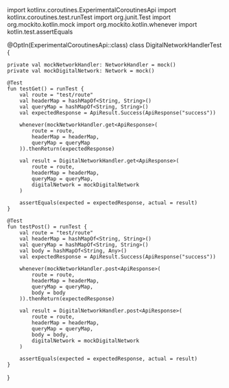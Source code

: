 import kotlinx.coroutines.ExperimentalCoroutinesApi
import kotlinx.coroutines.test.runTest
import org.junit.Test
import org.mockito.kotlin.mock
import org.mockito.kotlin.whenever
import kotlin.test.assertEquals

@OptIn(ExperimentalCoroutinesApi::class)
class DigitalNetworkHandlerTest {

    private val mockNetworkHandler: NetworkHandler = mock()
    private val mockDigitalNetwork: Network = mock()

    @Test
    fun testGet() = runTest {
        val route = "test/route"
        val headerMap = hashMapOf<String, String>()
        val queryMap = hashMapOf<String, String>()
        val expectedResponse = ApiResult.Success(ApiResponse("success"))

        whenever(mockNetworkHandler.get<ApiResponse>(
            route = route,
            headerMap = headerMap,
            queryMap = queryMap
        )).thenReturn(expectedResponse)

        val result = DigitalNetworkHandler.get<ApiResponse>(
            route = route,
            headerMap = headerMap,
            queryMap = queryMap,
            digitalNetwork = mockDigitalNetwork
        )

        assertEquals(expected = expectedResponse, actual = result)
    }

    @Test
    fun testPost() = runTest {
        val route = "test/route"
        val headerMap = hashMapOf<String, String>()
        val queryMap = hashMapOf<String, String>()
        val body = hashMapOf<String, Any>()
        val expectedResponse = ApiResult.Success(ApiResponse("success"))

        whenever(mockNetworkHandler.post<ApiResponse>(
            route = route,
            headerMap = headerMap,
            queryMap = queryMap,
            body = body
        )).thenReturn(expectedResponse)

        val result = DigitalNetworkHandler.post<ApiResponse>(
            route = route,
            headerMap = headerMap,
            queryMap = queryMap,
            body = body,
            digitalNetwork = mockDigitalNetwork
        )

        assertEquals(expected = expectedResponse, actual = result)
    }
}
